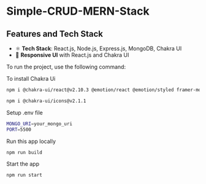 # Simple-CRUD-MERN-Stack
## Features and Tech Stack

- ⚛️ **Tech Stack**: React.js, Node.js, Express.js, MongoDB, Chakra UI
- 📱 **Responsive UI** with React.js and Chakra UI



To run the project, use the following command:

To install Chakra Ui 
```bash
npm i @chakra-ui/react@v2.10.3 @emotion/react @emotion/styled framer-motion
```
```bash
npm i @chakra-ui/icons@v2.1.1
```

Setup .env file
```bash 
MONGO_URI=your_mongo_uri
PORT=5500
```

Run this app locally
```bash
npm run build
```

Start the app
```bash
npm run start
```
